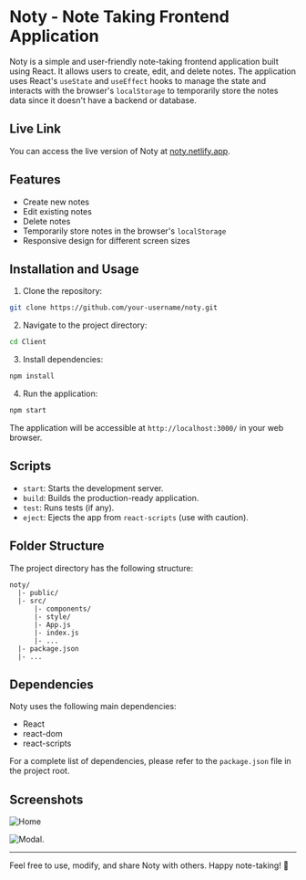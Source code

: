 # Noty - Note Taking Frontend Application

Noty is a simple and user-friendly note-taking frontend application built using React. It allows users to create, edit, and delete notes. The application uses React's `useState` and `useEffect` hooks to manage the state and interacts with the browser's `localStorage` to temporarily store the notes data since it doesn't have a backend or database.

## Live Link

You can access the live version of Noty at [noty.netlify.app](https://main--whimsical-liger-e5f32f.netlify.app/).

## Features

- Create new notes
- Edit existing notes
- Delete notes
- Temporarily store notes in the browser's `localStorage`
- Responsive design for different screen sizes

## Installation and Usage

1. Clone the repository:

```bash
git clone https://github.com/your-username/noty.git
```

2. Navigate to the project directory:

```bash
cd Client
```

3. Install dependencies:

```bash
npm install
```

4. Run the application:

```bash
npm start
```

The application will be accessible at `http://localhost:3000/` in your web browser.

## Scripts

- `start`: Starts the development server.
- `build`: Builds the production-ready application.
- `test`: Runs tests (if any).
- `eject`: Ejects the app from `react-scripts` (use with caution).

## Folder Structure

The project directory has the following structure:

```
noty/
  |- public/
  |- src/
      |- components/
      |- style/
      |- App.js
      |- index.js
      |- ...
  |- package.json
  |- ...
```

## Dependencies

Noty uses the following main dependencies:

- React
- react-dom
- react-scripts

For a complete list of dependencies, please refer to the `package.json` file in the project root.

## Screenshots

![Home](https://github.com/kunal232i/ReactApp/assets/81668653/501778c6-e073-41f6-91fe-e87ac8dd54ea)

![Modal](https://github.com/kunal232i/ReactApp/assets/81668653/cad4a6f3-ffdb-4fce-9cb7-4342a46eda94).

---

Feel free to use, modify, and share Noty with others. Happy note-taking! 📝

